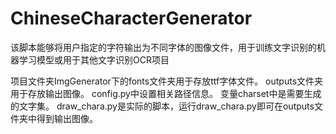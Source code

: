 # ChineseCharacterGenerator
该脚本能够将用户指定的字符输出为不同字体的图像文件，用于训练文字识别的机器学习模型或用于其他文字识别OCR项目

项目文件夹ImgGenerator下的fonts文件夹用于存放ttf字体文件。
outputs文件夹用于存放输出图像。
config.py中设置相关路径信息。
变量charset中是需要生成的文字集。
draw_chara.py是实际的脚本，运行draw_chara.py即可在outputs文件夹中得到输出图像。
